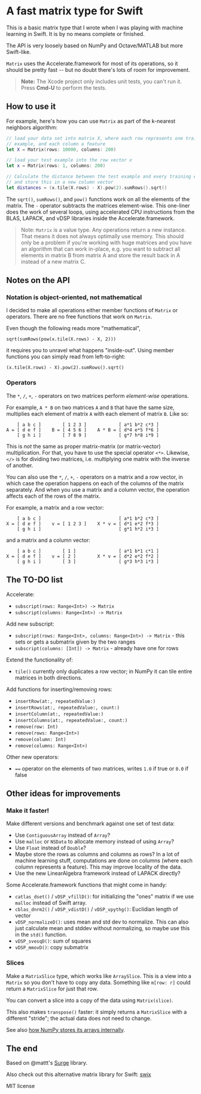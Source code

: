 # A fast matrix type for Swift

This is a basic matrix type that I wrote when I was playing with machine learning in Swift. It is by no means complete or finished.

The API is very loosely based on NumPy and Octave/MATLAB but more Swift-like.

`Matrix` uses the Accelerate.framework for most of its operations, so it should be pretty fast -- but no doubt there's lots of room for improvement.

> **Note:** The Xcode project only includes unit tests, you can't run it. Press **Cmd-U** to perform the tests.

## How to use it

For example, here's how you can use `Matrix` as part of the k-nearest neighbors algorithm:

```swift
// load your data set into matrix X, where each row represents one training
// example, and each column a feature
let X = Matrix(rows: 10000, columns: 200)

// load your test example into the row vector x
let x = Matrix(rows: 1, columns: 200)

// Calculate the distance between the test example and every training example
// and store this in a new column vector
let distances = (x.tile(X.rows) - X).pow(2).sumRows().sqrt()
```

The `sqrt()`, `sumRows()`, and `pow()` functions work on all the elements of the matrix. The `-` operator subtracts the matrices element-wise. This one-liner does the work of several loops, using accelerated CPU instructions from the BLAS, LAPACK, and vDSP libraries inside the Accelerate.framework.

> Note: `Matrix` is a value type. Any operations return a new instance. That means it does not always optimally use memory. This should only be a problem if you're working with huge matrices and you have an algorithm that can work in-place, e.g. you want to subtract all elements in matrix B from matrix A and store the result back in A instead of a new matrix C.

## Notes on the API

### Notation is object-oriented, not mathematical

I decided to make all operations either member functions of `Matrix` or operators. There are no free functions that work on `Matrix`.

Even though the following reads more "mathematical",

    sqrt(sumRows(pow(x.tile(X.rows) - X, 2)))

it requires you to unravel what happens "inside-out". Using member functions you can simply read from left-to-right:

    (x.tile(X.rows) - X).pow(2).sumRows().sqrt()

### Operators

The `*`, `/`, `+`, `-` operators on two matrices perform *element-wise* operations. 

For example, `A * B` on two matrices `A` and `B` that have the same size, multiplies each element of matrix `A` with each element of matrix `B`. Like so:

        [ a b c ]        [ 1 2 3 ]            [ a*1 b*2 c*3 ]
    A = [ d e f ]    B = [ 4 5 6 ]    A * B = [ d*4 e*5 f*6 ]
        [ g h i ]        [ 7 8 9 ]            [ g*7 h*8 i*9 ]

This is *not* the same as proper matrix-matrix (or matrix-vector) multiplication. For that, you have to use the special operator `<*>`. Likewise, `</>` is for dividing two matrices, i.e. multiplying one matrix with the inverse of another.

You can also use the `*`, `/`, `+`, `-` operators on a matrix and a row vector, in which case the operation happens on each of the columns of the matrix separately. And when you use a matrix and a column vector, the operation affects each of the rows of the matrix.

For example, a matrix and a row vector:

        [ a b c ]                             [ a*1 b*2 c*3 ]
    X = [ d e f ]    v = [ 1 2 3 ]    X * v = [ d*1 e*2 f*3 ]
        [ g h i ]                             [ g*1 h*2 i*3 ]

and a matrix and a column vector:

        [ a b c ]        [ 1 ]                [ a*1 b*1 c*1 ]
    X = [ d e f ]    v = [ 2 ]        X * v = [ d*2 e*2 f*2 ]
        [ g h i ]        [ 3 ]                [ g*3 h*3 i*3 ]

## The TO-DO list

Accelerate:

- `subscript(rows: Range<Int>) -> Matrix`
- `subscript(columns: Range<Int>) -> Matrix`

Add new subscript:

- `subscript(rows: Range<Int>, columns: Range<Int>) -> Matrix` - this sets or gets a submatrix given by the two ranges
- `subscript(columns: [Int]) -> Matrix` - already have one for rows

Extend the functionality of:

- `tile()` currently only duplicates a row vector; in NumPy it can tile entire matrices in both directions.

Add functions for inserting/removing rows:

- `insertRow(at:, repeatedValue:)`
- `insertRows(at:, repeatedValue:, count:)`
- `insertColumn(at:, repeatedValue:)`
- `insertColumns(at:, repeatedValue:, count:)`
- `remove(row: Int)`
- `remove(rows: Range<Int>)`
- `remove(column: Int)`
- `remove(columns: Range<Int>)`

Other new operators:

- `==` operator on the elements of two matrices, writes `1.0` if true or `0.0` if false

## Other ideas for improvements

### Make it faster!

Make different versions and benchmark against one set of test data:

- Use `ContiguousArray` instead of `Array`?
- Use `malloc` or `NSData` to allocate memory instead of using `Array`?
- Use `Float` instead of `Double`?
- Maybe store the rows as columns and columns as rows? In a lot of machine learning stuff, computations are done on columns (where each column represents a feature). This may improve locality of the data.
- Use the new LinearAlgebra framework instead of LAPACK directly?

Some Accelerate.framework functions that might come in handy:

- `catlas_dset()` / `vDSP_vfillD()`: for initializing the "ones" matrix if we use `malloc` instead of Swift array.
- `cblas_dnrm2()` / `vDSP_vdistD()` / `vDSP_vpythg()`: Euclidian length of vector
- `vDSP_normalizeD()`: uses mean and std dev to normalize. This can also just calculate mean and stddev without normalizing, so maybe use this in the `std()` function.
- `vDSP_svesqD()`: sum of squares
- `vDSP_mmovD()`: copy submatrix

### Slices

Make a `MatrixSlice` type, which works like `ArraySlice`. This is a view into a `Matrix` so you don't have to copy any data. Something like `m[row: r]` could return a `MatrixSlice` for just that row.

You can convert a slice into a copy of the data using `Matrix(slice)`.

This also makes `transpose()` faster: it simply returns a `MatrixSlice` with a different "stride"; the actual data does not need to change.

See also [how NumPy stores its arrays internally](http://www.scipy-lectures.org/advanced/advanced_numpy/index.html).

## The end

Based on @mattt's [Surge](https://github.com/mattt/Surge) library.

Also check out this alternative matrix library for Swift: [swix](http://scottsievert.com/swix/)

MIT license
